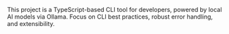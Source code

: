 <!-- Use this file to provide workspace-specific custom instructions to Copilot. For more details, visit https://code.visualstudio.com/docs/copilot/copilot-customization#_use-a-githubcopilotinstructionsmd-file -->

This project is a TypeScript-based CLI tool for developers, powered by local AI models via Ollama. Focus on CLI best practices, robust error handling, and extensibility.
